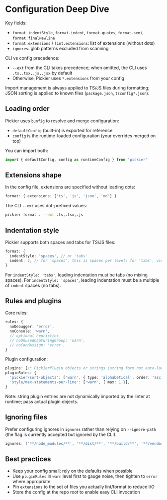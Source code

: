 # Configuration Deep Dive

Key fields:

- `format.indentStyle`, `format.indent`, `format.quotes`, `format.semi`, `format.finalNewline`
- `format.extensions` / `lint.extensions`: list of extensions (without dots)
- `ignores`: glob patterns excluded from scanning

CLI vs config precedence:

- `--ext` from the CLI takes precedence; when omitted, the CLI uses `.ts,.tsx,.js,.jsx` by default
- Otherwise, Pickier uses `*.extensions` from your config

Import management is always applied to TS/JS files during formatting; JSON sorting is applied to known files (`package.json`, `tsconfig*.json`).

## Loading order

Pickier uses `bunfig` to resolve and merge configuration:

- `defaultConfig` (built-in) is exported for reference
- `config` is the runtime-loaded configuration (your overrides merged on top)

You can import both:

```ts
import { defaultConfig, config as runtimeConfig } from 'pickier'
```

## Extensions shape

In the config file, extensions are specified without leading dots:

```ts
format: { extensions: ['ts', 'js', 'json', 'md'] }
```

The CLI `--ext` uses dot-prefixed values:

```bash
pickier format . --ext .ts,.tsx,.js
```

## Indentation style

Pickier supports both spaces and tabs for TS/JS files:

```ts
format: {
  indentStyle: 'spaces', // or 'tabs'
  indent: 2, // for 'spaces', this is spaces per level; for 'tabs', visual width used by diagnostics
}
```

For `indentStyle: 'tabs'`, leading indentation must be tabs (no mixing spaces). For `indentStyle: 'spaces'`, leading indentation must be a multiple of `indent` spaces (no tabs).

## Rules and plugins

Core rules:

```ts
rules: {
  noDebugger: 'error',
  noConsole: 'warn',
  // optional heuristics
  // noUnusedCapturingGroup: 'warn',
  // noCondAssign: 'error',
}
```

Plugin configuration:

```ts
plugins: [/* PickierPlugin objects or strings (string form not auto-loaded at runtime) */],
pluginRules: {
  'pickier/sort-objects': ['warn', { type: 'alphabetical', order: 'asc' }],
  'style/max-statements-per-line': ['warn', { max: 1 }],
}
```

Note: string plugin entries are not dynamically imported by the linter at runtime; pass actual plugin objects.

## Ignoring files

Prefer configuring ignores in `ignores` rather than relying on `--ignore-path` (the flag is currently accepted but ignored by the CLI).

```ts
ignores: ['**/node_modules/**', '**/dist/**', '**/build/**', '**/vendor/**', '**/coverage/**']
```

## Best practices

- Keep your config small; rely on the defaults when possible
- Use `pluginRules` in `warn` level first to gauge noise, then tighten to `error` where appropriate
- Pin `extensions` to the set of files you actually lint/format to reduce I/O
- Store the config at the repo root to enable easy CLI invocation
